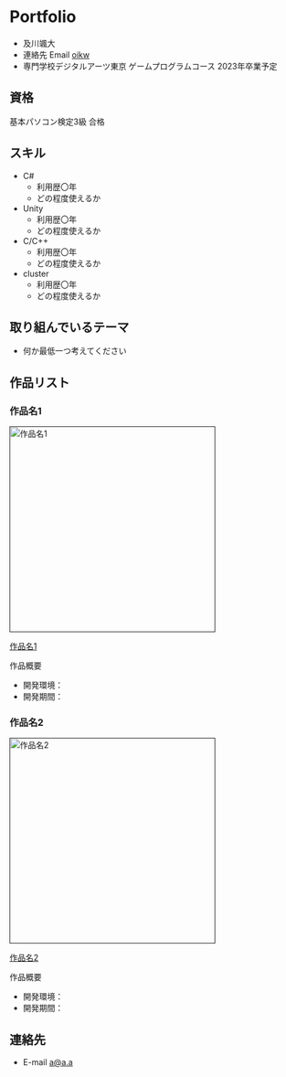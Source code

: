 # Portfolio

- 及川颯大
- 連絡先 Email [oikw](sut11231123@gmail.com)
- 専門学校デジタルアーツ東京 ゲームプログラムコース 2023年卒業予定

## 資格

基本パソコン検定3級 合格

## スキル
- C#
  - 利用歴〇年
  - どの程度使えるか
- Unity
  - 利用歴〇年
  - どの程度使えるか
- C/C++
  - 利用歴〇年
  - どの程度使えるか
- cluster
  - 利用歴〇年
  - どの程度使えるか

## 取り組んでいるテーマ
- 何か最低一つ考えてください

## 作品リスト

### 作品名1
[<img src="images/game1.png" alt="作品名1" style="height: 360px">]()

[作品名1]()

作品概要

- 開発環境：
- 開発期間：

### 作品名2
[<img src="images/game2.png" alt="作品名2" style="height: 360px">]()

[作品名2]()

作品概要

- 開発環境：
- 開発期間：



## 連絡先
- E-mail [a@a.a](sut11231123@gmail.com)
